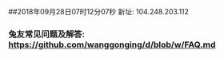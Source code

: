##2018年09月28日07时12分07秒 新址: 104.248.203.112
### 兔友常见问题及解答: https://github.com/wanggonging/d/blob/w/FAQ.md

